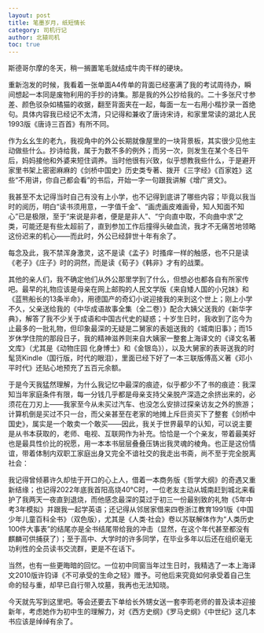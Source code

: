 ```yaml
---
layout: post
title: 笔墨岁月，纸短情长
category: 司机行记
author: 北辕司机
toc: true
---
```


斯德哥尔摩的冬天，稍一搁置笔毛就结成牛肉干样的硬块。

<!-- 倒不是因为冷，而是因为室内的暖气抽水效果一流。为了控制行李总量，出国时文房四宝我就只带了笔。 -->

重新泡发的时候，我看着一张单面A4传单的背面已经塞满了我的考试周待办，瞬间想起一本同是废物利用的手抄的诗集。那是我的外公抄给我的。二十多张尺寸参差、颜色驳杂如橘猫的收据，翻至背面夹在一起，每面一左一右用小楷抄录一首绝句。具体内容我已经记不太清，只记得和兼收了唐诗宋诗，和家里常读的湖北人民1993版《唐诗三百首》有所不同。

作为幺幺生的老九，我视角中的外公长期就像屋里的一块背景板，其实很少见他主动做些什么。抄诗给我，属于为数不多的例外；而另一次，则发生在某个冬日午后，妈妈接他和外婆来短住调养。当时他很有兴致，似乎想教我些什么，于是避开家里书架上密密麻麻的《剑桥中国史》历史类专著、拨开《三字经》《百家姓》这些“不用讲，你自己都会看”的书后，开始一字一句跟我讲解《增广贤文》。

我甚至不太记得当时自己有没有上小学，也不记得到底讲了哪些内容；毕竟以我当时的阅历，明白“读书须用意，一字值千金”、“画虎画皮难画骨，知人知面不知心”已是极限，至于“来说是非者，便是是非人”、“宁向直中取，不向曲中求”之类，可能还是有些太超前了，直到参加工作后撞得头破血流，我才不无痛苦地领略这份迟来的机心——而此时，外公已经辞世十年有余了。

每念及此，我不禁浑身激灵，这不是读《孟子》时搔痒一样的触感，也不只是读《老子》《庄子》时的洞然，而是读《荀子》《韩非》才有的战栗。

<!-- 不严肃地讲，有些“苏联将装备赠给国民党，将思想赠给共产党”的意思。外公留给我的关爱看起来不多，但也不是太少。 -->

其他的亲人们，我不确定他们从外公那里学到了什么，但想必也都各自有所家传吧。最早的礼物应该是母亲在网上邮购的人民文学版《来自矮人国的小兄妹》和《蓝熊船长的13条半命》，用德国产的奇幻小说迎接我的来到这个世上；刚上小学不久，父亲送给我的《中华成语故事全集（全二卷）》配合大姨父送我的《新华字典》，解答了我不少关于成语和中国古代史的疑惑；十岁生日时，我收到了迄今为止最多的一批礼物，但印象最深的无疑是二舅家的表姐送我的《城南旧事》；而15岁休学住院的那段日子，我的精神滋养则来自大姨家一整套上海译文的《译文名著文库》（尤其是《动物庄园 化身博士》和《金银岛》），以及大舅家的表哥送我的时髦货Kindle（国行版，时代的眼泪），里面已经下好了一本三联版傅高义著《邓小平时代》还贴心地预充了五百元余额。

<!-- 有时，我总模糊地感觉自己肩负着三千年历史中累积的灵魂，他们一直没有远去，而是在我说的每一句话、作的每一件事中神出鬼没。听起来有些像玄幻作品中广收奇珍、炼气化神的修仙者——又或许，读书人正是这类角色的原型呢？ -->

于是今天我猛然理解，为什么我记忆中最深的痕迹，似乎都少不了书的痕迹：我深知当年家庭条件有限，每一分钱几乎都是母亲支持父亲脱产深造之余挤出来的，必须花在刀刃上——我家至今从未买过汽车、也没怎么安排过探亲访友之外的旅游；计算机倒是买过不只一台，而父亲甚至在老家的地摊上斥巨资买下了整套《剑桥中国史》，属实是一个敢卖一个敢买——因此，我关于世界最早的认知，可以说主要是从书本获取的，老师、电视、互联网作为补充。恰恰是一个个亲友，带着最美好也是最具性价比的祝愿，用一本本书层层叠叠压铸出我灵魂的棱角。也正是这份情谊，带着体制内双职工家庭出身又完全不谙社交的我走出书斋，尚不至于完全脱离社会：

我记得曾倾慕许久却怯于开口的心上人，借着一本商务版《哲学大纲》的奇遇又重新结缘；也记得2022年底我首阳高烧40°C时，一位老友主动从城南赶到城北来看护了我两天一夜直到退烧，而他感念最深的莫过于初三一份最别致的礼物《5年中考3年模拟》并跟我一起学英语；还记得从邻居家借来四卷浙江教育1991版《中国少年儿童百科全书》（双色版），尤其是《人类·社会》卷以苏联解体作为“人类历史100件大事表”的结尾亦是全书结尾带给我的冲击（显然，在这个年代甚至都没有麒麟可供捕获了）；至于高中、大学时的许多同学，在毕业多年以后还在组织毫无功利性的全员读书交流群，更是不在话下。

当然，也有一些更晦暗的回忆。一位初中同窗当年过生日时，我精选了一本上海译文2010版许钧译《不可承受的生命之轻》赠予。可他后来究竟如何承受着自己生命的轻与重，却早已自行带入坟墓，我再也无法知晓。

今天就先写到这里吧。等会还要去下单给长外甥女送一套李筠老师的普及读本迎接新年，考虑她作为初中生的理解力，对《西方史纲》《罗马史纲》《中世纪》这几本书应该是绰绰有余了。